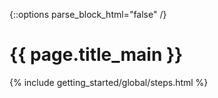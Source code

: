 <link rel="stylesheet" type="text/css" href='{% css_asset_tag getting-started-css %}[_assets/css/getting-started.css]{% endcss_asset_tag %}' />


{::options parse_block_html="false" /}

<h1 class="docs__title">{{ page.title_main }}</h1>
{% include getting_started/global/steps.html %}
